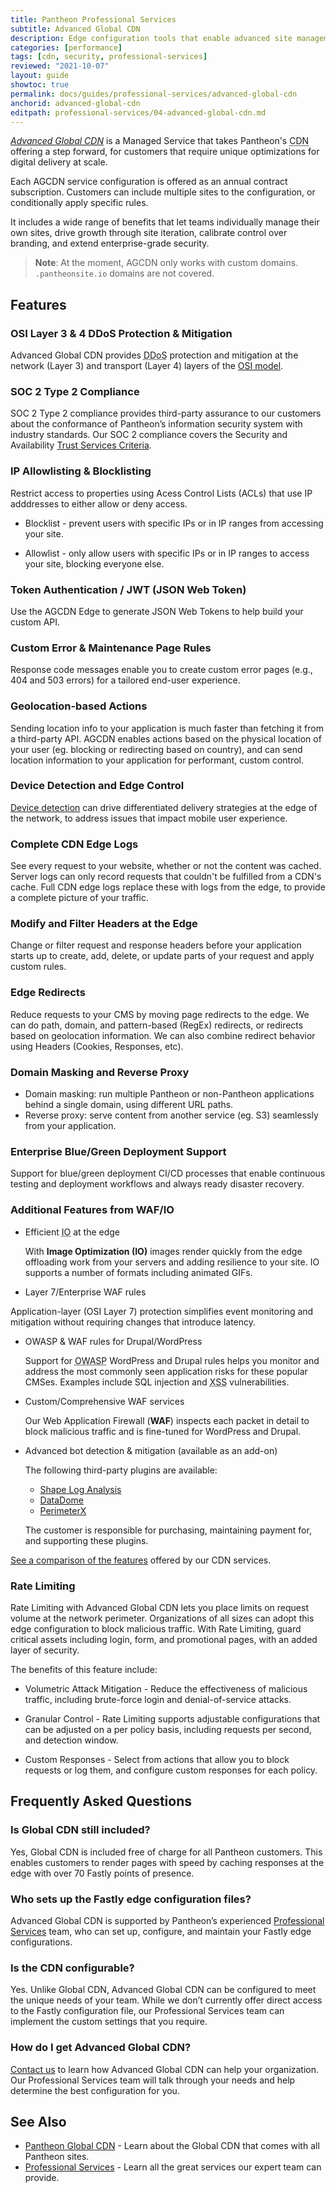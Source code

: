 ```yaml
---
title: Pantheon Professional Services
subtitle: Advanced Global CDN
description: Edge configuration tools that enable advanced site management, enhanced security, and a customizable WAF
categories: [performance]
tags: [cdn, security, professional-services]
reviewed: "2021-10-07"
layout: guide
showtoc: true
permalink: docs/guides/professional-services/advanced-global-cdn
anchorid: advanced-global-cdn
editpath: professional-services/04-advanced-global-cdn.md
---
```


[<dfn id="agcdn">Advanced Global CDN</dfn>](https://pantheon.io/product/advanced-global-cdn?docs) is a Managed Service that takes Pantheon's <abbr title="Content delivery network">CDN</abbr> offering a step forward, for customers that require unique optimizations for digital delivery at scale.

Each AGCDN service configuration is offered as an annual contract subscription. Customers can include multiple sites to the configuration, or conditionally apply specific rules.

It includes a wide range of benefits that let teams individually manage their own sites, drive growth through site iteration, calibrate control over branding, and extend enterprise-grade security.

> **Note**: At the moment, AGCDN only works with custom domains. `.pantheonsite.io` domains are not covered.

## Features

### OSI Layer 3 & 4 DDoS Protection & Mitigation

Advanced Global CDN provides <abbr title="Distributed Denial of Service">DDoS</abbr> protection and mitigation at the network (Layer 3) and transport (Layer 4) layers of the [OSI model](https://en.wikipedia.org/wiki/OSI_model).

### SOC 2 Type 2 Compliance

SOC 2<Popover title="SOC" content="System and Organization Controls (SOC) is a suite of audit reports defined by the American Institute of Certified Public Accountants (AICPA)." /> Type 2 compliance provides third-party assurance to our customers about the conformance of Pantheon’s information security system with industry standards. Our SOC 2 compliance covers the Security and Availability [Trust Services Criteria](https://www.aicpa.org/interestareas/frc/assuranceadvisoryservices/trustdataintegritytaskforce.html).

### IP Allowlisting & Blocklisting

 Restrict access to properties using Acess Control Lists (ACLs) that use IP adddresses to either allow or deny access.

- Blocklist - prevent users with specific IPs or in IP ranges from accessing your site.

- Allowlist - only allow users with specific IPs or in IP ranges to access your site, blocking everyone else.

### Token Authentication / JWT (JSON Web Token)

Use the AGCDN Edge to generate JSON Web Tokens<Popover title="JSON Web Tokens" content="A JSON Web Tokens is an Internet standard for creating compact, encrypted JSON-based access tokens that assert some number of claims, such as 'logged in as admin'." /> to help build your custom API.

### Custom Error & Maintenance Page Rules

Response code messages enable you to create custom error pages (e.g., 404 and 503 errors) for a tailored end-user experience.

### Geolocation-based Actions

Sending location info to your application is much faster than fetching it from a third-party API. AGCDN enables actions based on the physical location of your user (eg. blocking or redirecting based on country), and can send location information to your application for performant, custom control.

### Device Detection and Edge Control

[Device detection](https://docs.fastly.com/en/guides/delivering-different-content-to-different-devices) can drive differentiated delivery strategies at the edge of the network, to address issues that impact mobile user experience.

### Complete CDN Edge Logs

See every request to your website, whether or not the content was cached. Server logs can only record requests that couldn't be fulfilled from a CDN's cache. Full CDN edge logs replace these with logs from the edge, to provide a complete picture of your traffic.

### Modify and Filter Headers at the Edge

Change or filter request and response headers before your application starts up to create, add, delete, or update parts of your request and apply custom rules.

### Edge Redirects

Reduce requests to your CMS by moving page redirects to the edge. We can do path, domain, and pattern-based (RegEx) redirects, or redirects based on geolocation information. We can also combine redirect behavior using Headers (Cookies, Responses, etc).

### Domain Masking and Reverse Proxy

- Domain masking: run multiple Pantheon or non-Pantheon applications behind a single domain, using different URL paths.
- Reverse proxy: serve content from another service (eg. S3) seamlessly from your application.

### Enterprise Blue/Green Deployment Support

Support for blue/green deployment<Popover title="Blue/Green Deployment" content="With a blue/green deployment strategy, the new version of your application is released alongside the current version. After you conduct appropriate tests, traffic is switched to the new version." /> CI/CD processes that enable continuous testing and deployment workflows and always ready disaster recovery.

### Additional Features from WAF/IO

- Efficient <abbr title="Image Optimization">IO</abbr> at the edge

  With **Image Optimization (IO)** images render quickly from the edge offloading work from your servers and adding resilience to your site. IO supports a number of formats including animated GIFs.

- Layer 7/Enterprise WAF rules

 Application-layer (OSI Layer 7) protection simplifies event monitoring and mitigation without requiring changes that introduce latency.

- OWASP & WAF rules for Drupal/WordPress

  Support for <abbr title="Open Web Application Security Project">OWASP</abbr> WordPress and Drupal rules helps you monitor and address the most commonly seen application risks for these popular CMSes. Examples include SQL injection and <abbr title="Cross-Site Scripting">XSS</abbr> vulnerabilities.

- Custom/Comprehensive WAF services

  Our Web Application Firewall (**WAF**) inspects each packet in detail to block malicious traffic and is fine-tuned for WordPress and Drupal.

- Advanced bot detection & mitigation (available as an add-on)

  The following third-party plugins are available:
  
  - [Shape Log Analysis](https://devcentral.f5.com/s/articles/How-to-Setup-Shape-Log-Analysis-in-Fastly?page=1)
  - [DataDome](https://docs.datadome.co/docs/module-fastly)
  - [PerimeterX](https://www.fastly.com/products/cloud-security/bot-detection)

  The customer is responsible for purchasing, maintaining payment for, and supporting these plugins.

[See a comparison of the features](https://pantheon.io/product/advanced-global-cdn#pricing-matrix-wrapper) offered by our CDN services.

### Rate Limiting

Rate Limiting with Advanced Global CDN lets you place limits on request volume at the network perimeter. Organizations of all sizes can adopt this edge configuration to block malicious traffic. With Rate Limiting, guard critical assets including login, form, and promotional pages, with an added layer of security.

The benefits of this feature include:

- Volumetric Attack Mitigation - Reduce the effectiveness of malicious traffic, including brute-force login and denial-of-service attacks.

- Granular Control - Rate Limiting supports adjustable configurations that can be adjusted on a per policy basis, including requests per second, and detection window.

- Custom Responses - Select from actions that allow you to block requests or log them, and configure custom responses for each policy.

## Frequently Asked Questions

### Is Global CDN still included?

Yes, Global CDN is included free of charge for all Pantheon customers. This enables customers to render pages with speed by caching responses at the edge with over 70 Fastly points of presence.

### Who sets up the Fastly edge configuration files?

Advanced Global CDN is supported by Pantheon’s experienced [Professional Services](/guides/professional-services) team, who can set up, configure, and maintain your Fastly edge configurations.

### Is the CDN configurable?

Yes. Unlike Global CDN, Advanced Global CDN can be configured to meet the unique needs of your team. While we don’t currently offer direct access to the Fastly configuration file, our Professional Services team can implement the custom settings that you require.

### How do I get Advanced Global CDN?

[Contact us](https://pantheon.io/contact?docs) to learn how Advanced Global CDN can help your organization. Our Professional Services team will talk through your needs and help determine the best configuration for you.

## See Also

- [Pantheon Global CDN](/global-cdn) - Learn about the Global CDN that comes with all Pantheon sites.
- [Professional Services](/guides/professional-services) - Learn all the great services our expert team can provide.
